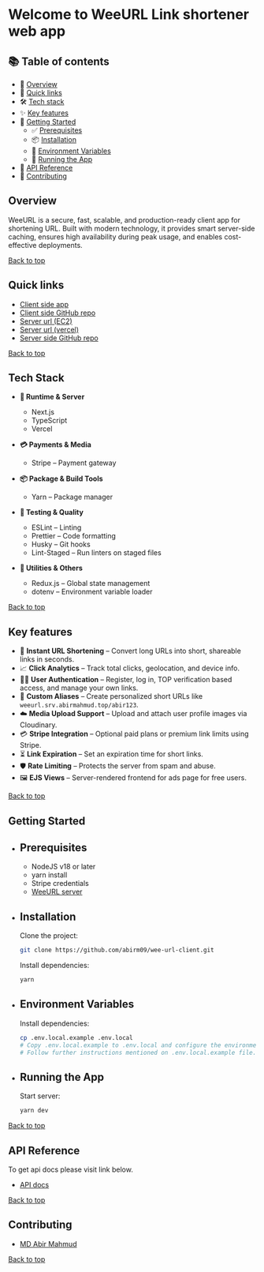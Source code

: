 # Welcome to WeeURL Link shortener web app

## 📚 Table of contents

- 📌 [Overview](#overview)
- 🔗 [Quick links](#quick-links)
- 🛠️ [Tech stack](#tech-stack)
- ✨ [Key features](#key-features)
- 🚀 [Getting Started](#getting-started)
  - ✅ [Prerequisites](#prerequisites)
  - 📦 [Installation](#installation)
  - 🔐 [Environment Variables](#environment-variables)
  - 🏃 [Running the App](#running-the-app)
- 📡 [API Reference](#api-reference)
- 🤝 [Contributing](#contributing)

## Overview

WeeURL is a secure, fast, scalable, and production-ready client app for shortening URL. Built with modern technology, it provides smart server-side caching, ensures high availability during peak usage, and enables cost-effective deployments.

[Back to top](#welcome-to-weeurl-link-shortener-web-app)

## Quick links

- [Client side app](https://weeurl.abirmahmud.top)
- [Client side GitHub repo](https://github.com/abirm09/wee-url-client)
- [Server url (EC2)](https://weeurl.srv.abirmahmud.top/api/v1)
- [Server url (vercel)](https://wee.url.abirmahmud.top/api/v1)
- [Server side GitHub repo](https://github.com/abirm09/wee-url-server)

[Back to top](#welcome-to-weeurl-link-shortener-web-app)

## Tech Stack

- **🚀 Runtime & Server**

  - Next.js
  - TypeScript
  - Vercel

- **💳 Payments & Media**

  - Stripe – Payment gateway

- **📦 Package & Build Tools**

  - Yarn – Package manager

- **🧪 Testing & Quality**

  - ESLint – Linting
  - Prettier – Code formatting
  - Husky – Git hooks
  - Lint-Staged – Run linters on staged files

- **🔧 Utilities & Others**
  - Redux.js – Global state management
  - dotenv – Environment variable loader

[Back to top](#welcome-to-weeurl-link-shortener-web-app)

## Key features

- 🔗 **Instant URL Shortening** – Convert long URLs into short, shareable links in seconds.
- 📈 **Click Analytics** – Track total clicks, geolocation, and device info.
- 🧑‍💻 **User Authentication** – Register, log in, TOP verification based access, and manage your own links.
- 🎨 **Custom Aliases** – Create personalized short URLs like `weeurl.srv.abirmahmud.top/abir123`.
- ☁️ **Media Upload Support** – Upload and attach user profile images via Cloudinary.
- 💳 **Stripe Integration** – Optional paid plans or premium link limits using Stripe.
- ⏳ **Link Expiration** – Set an expiration time for short links.
- 🛡️ **Rate Limiting** – Protects the server from spam and abuse.
- 🖼️ **EJS Views** – Server-rendered frontend for ads page for free users.

[Back to top](#welcome-to-weeurl-link-shortener-web-app)

## Getting Started

- ## Prerequisites

  - NodeJS v18 or later
  - yarn install
  - Stripe credentials
  - [WeeURL server](https://github.com/abirm09/wee-url-server)

- ## Installation

  Clone the project:

  ```bash
  git clone https://github.com/abirm09/wee-url-client.git
  ```

  Install dependencies:

  ```bash
  yarn
  ```

- ## Environment Variables

  Install dependencies:

  ```bash
  cp .env.local.example .env.local
  # Copy .env.local.example to .env.local and configure the environment variables.
  # Follow further instructions mentioned on .env.local.example file. Add all variables properly.
  ```

- ## Running the App

  Start server:

  ```bash
  yarn dev
  ```

[Back to top](#welcome-to-weeurl-link-shortener-web-app)

## API Reference

To get api docs please visit link below.

- [API docs](https://weeurl.srv.abirmahmud.top/api/v1/docs)

[Back to top](#welcome-to-weeurl-link-shortener-web-app)

## Contributing

- [MD Abir Mahmud](https://www.linkedin.com/in/abirm09/)

[Back to top](#welcome-to-weeurl-link-shortener-web-app)
